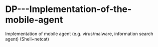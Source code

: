 # DP---Implementation-of-the-mobile-agent
Implementation of mobile agent (e.g. virus/malware, information search agent) (Shell+netcat)
